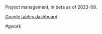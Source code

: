 Project management, in beta as of 2023-09.

[Google tables dashboard](https://tables.area120.google.com/)

#gwork